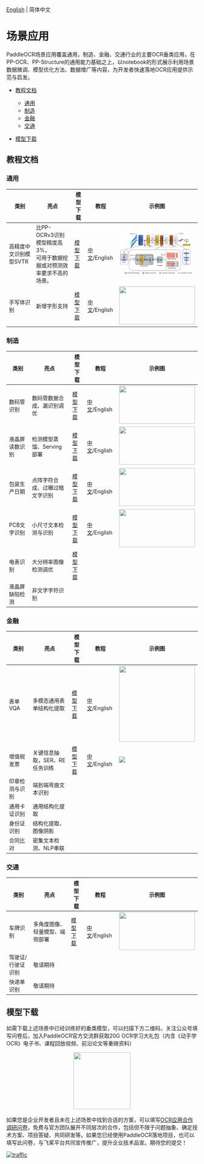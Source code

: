 [English](README_en.md) | 简体中文

# 场景应用

PaddleOCR场景应用覆盖通用，制造、金融、交通行业的主要OCR垂类应用，在PP-OCR、PP-Structure的通用能力基础之上，以notebook的形式展示利用场景数据微调、模型优化方法、数据增广等内容，为开发者快速落地OCR应用提供示范与启发。

- [教程文档](#1)
  - [通用](#11)
  - [制造](#12)
  - [金融](#13)
  - [交通](#14)

- [模型下载](#2)

<a name="1"></a>

## 教程文档

<a name="11"></a>

### 通用

| 类别                   | 亮点                                                         | 模型下载       | 教程                                    | 示例图                                                       |
| ---------------------- | ------------------------------------------------------------ | -------------- | --------------------------------------- | ------------------------------------------------------------ |
| 高精度中文识别模型SVTR | 比PP-OCRv3识别模型精度高3%，<br />可用于数据挖掘或对预测效率要求不高的场景。 | [模型下载](#2) | [中文](./高精度中文识别模型.md)/English | <img src="../doc/ppocr_v3/svtr_tiny.png" width=200>          |
| 手写体识别             | 新增字形支持                                                 | [模型下载](#2) | [中文](./手写文字识别.md)/English       | <img src="https://ai-studio-static-online.cdn.bcebos.com/7a8865b2836f42d382e7c3fdaedc4d307d797fa2bcd0466e9f8b7705efff5a7b"  width = "200" height = "100" /> |

<a name="12"></a>

### 制造

| 类别           | 亮点                           | 模型下载       | 教程                                                         | 示例图                                                       |
| -------------- | ------------------------------ | -------------- | ------------------------------------------------------------ | ------------------------------------------------------------ |
| 数码管识别     | 数码管数据合成、漏识别调优     | [模型下载](#2) | [中文](./光功率计数码管字符识别/光功率计数码管字符识别.md)/English | <img src="https://ai-studio-static-online.cdn.bcebos.com/7d5774a273f84efba5b9ce7fd3f86e9ef24b6473e046444db69fa3ca20ac0986"  width = "200" height = "100" /> |
| 液晶屏读数识别 | 检测模型蒸馏、Serving部署      | [模型下载](#2) | [中文](./液晶屏读数识别.md)/English                          | <img src="https://ai-studio-static-online.cdn.bcebos.com/901ab741cb46441ebec510b37e63b9d8d1b7c95f63cc4e5e8757f35179ae6373"  width = "200" height = "100" /> |
| 包装生产日期   | 点阵字符合成、过曝过暗文字识别 | [模型下载](#2) | [中文](./包装生产日期识别.md)/English                        | <img src="https://ai-studio-static-online.cdn.bcebos.com/d9e0533cc1df47ffa3bbe99de9e42639a3ebfa5bce834bafb1ca4574bf9db684"  width = "200" height = "100" /> |
| PCB文字识别    | 小尺寸文本检测与识别           | [模型下载](#2) | [中文](./PCB字符识别/PCB字符识别.md)/English                 | <img src="https://ai-studio-static-online.cdn.bcebos.com/95d8e95bf1ab476987f2519c0f8f0c60a0cdc2c444804ed6ab08f2f7ab054880"  width = "200" height = "100" /> |
| 电表识别       | 大分辨率图像检测调优           | [模型下载](#2) |                                                              |                                                              |
| 液晶屏缺陷检测 | 非文字字符识别                 |                |                                                              |                                                              |

<a name="13"></a>

### 金融

| 类别           | 亮点                          | 模型下载       | 教程                                  | 示例图                                                       |
| -------------- | ----------------------------- | -------------- | ------------------------------------- | ------------------------------------------------------------ |
| 表单VQA        | 多模态通用表单结构化提取      | [模型下载](#2) | [中文](./多模态表单识别.md)/English   | <img src="https://ai-studio-static-online.cdn.bcebos.com/a3b25766f3074d2facdf88d4a60fc76612f51992fd124cf5bd846b213130665b"  width = "200" height = "200" /> |
| 增值税发票     | 关键信息抽取，SER、RE任务训练 | [模型下载](#2) | [中文](./发票关键信息抽取.md)/English | <img src="https://user-images.githubusercontent.com/14270174/185393805-c67ff571-cf7e-4217-a4b0-8b396c4f22bb.jpg"  width = "200"  /> |
| 印章检测与识别 | 端到端弯曲文本识别            |                |                                       |                                                              |
| 通用卡证识别   | 通用结构化提取                |                |                                       |                                                              |
| 身份证识别     | 结构化提取、图像阴影          |                |                                       |                                                              |
| 合同比对       | 密集文本检测、NLP串联         |                |                                       |                                                              |

<a name="14"></a>

### 交通

| 类别              | 亮点                           | 模型下载       | 教程                                | 示例图                                                       |
| ----------------- | ------------------------------ | -------------- | ----------------------------------- | ------------------------------------------------------------ |
| 车牌识别          | 多角度图像、轻量模型、端侧部署 | [模型下载](#2) | [中文](./轻量级车牌识别.md)/English | <img src="https://ai-studio-static-online.cdn.bcebos.com/76b6a0939c2c4cf49039b6563c4b28e241e11285d7464e799e81c58c0f7707a7"  width = "200" height = "100" /> |
| 驾驶证/行驶证识别 | 敬请期待                       |                |                                     |                                                              |
| 快递单识别        | 敬请期待                       |                |                                     |                                                              |

<a name="2"></a>

## 模型下载

如需下载上述场景中已经训练好的垂类模型，可以扫描下方二维码，关注公众号填写问卷后，加入PaddleOCR官方交流群获取20G OCR学习大礼包（内含《动手学OCR》电子书、课程回放视频、前沿论文等重磅资料）

<div align="center">
<img src="https://ai-studio-static-online.cdn.bcebos.com/dd721099bd50478f9d5fb13d8dd00fad69c22d6848244fd3a1d3980d7fefc63e"  width = "150" height = "150" />
</div>

如果您是企业开发者且未在上述场景中找到合适的方案，可以填写[OCR应用合作调研问卷](https://paddle.wjx.cn/vj/QwF7GKw.aspx)，免费与官方团队展开不同层次的合作，包括但不限于问题抽象、确定技术方案、项目答疑、共同研发等。如果您已经使用PaddleOCR落地项目，也可以填写此问卷，与飞桨平台共同宣传推广，提升企业技术品宣。期待您的提交！

<a href="https://trackgit.com">
<img src="https://us-central1-trackgit-analytics.cloudfunctions.net/token/ping/l63cvzo0w09yxypc7ygl" alt="traffic" />
</a>
